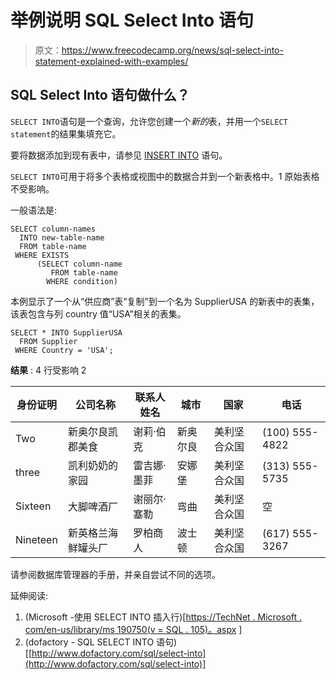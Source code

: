 # 举例说明 SQL Select Into 语句

> 原文：<https://www.freecodecamp.org/news/sql-select-into-statement-explained-with-examples/>

## SQL Select Into 语句做什么？

`SELECT INTO`语句是一个查询，允许您创建一个*新的*表，并用一个`SELECT statement`的结果集填充它。

要将数据添加到现有表中，请参见 [INSERT INTO](https://guide.freecodecamp.org/sql/sql-select-into-statement/guides/src/pages/sql/sql-insert-into-select-statement/index.md) 语句。

`SELECT INTO`可用于将多个表格或视图中的数据合并到一个新表格中。1 原始表格不受影响。

一般语法是:

```
SELECT column-names
  INTO new-table-name
  FROM table-name
 WHERE EXISTS 
      (SELECT column-name
         FROM table-name
        WHERE condition) 
```

本例显示了一个从“供应商”表“复制”到一个名为 SupplierUSA 的新表中的表集，该表包含与列 country 值“USA”相关的表集。

```
SELECT * INTO SupplierUSA
  FROM Supplier
 WHERE Country = 'USA'; 
```

**结果** : 4 行受影响 2

| 身份证明 | 公司名称 | 联系人姓名 | 城市 | 国家 | 电话 |
| --- | --- | --- | --- | --- | --- |
| Two | 新奥尔良凯郡美食 | 谢莉·伯克 | 新奥尔良 | 美利坚合众国 | (100) 555-4822 |
| three | 凯利奶奶的家园 | 雷吉娜·墨菲 | 安娜堡 | 美利坚合众国 | (313) 555-5735 |
| Sixteen | 大脚啤酒厂 | 谢丽尔·塞勒 | 弯曲 | 美利坚合众国 | 空 |
| Nineteen | 新英格兰海鲜罐头厂 | 罗柏商人 | 波士顿 | 美利坚合众国 | (617) 555-3267 |

请参阅数据库管理器的手册，并亲自尝试不同的选项。

延伸阅读:

1.  (Microsoft -使用 SELECT INTO 插入行)[[https://TechNet . Microsoft . com/en-us/library/ms 190750(v = SQL . 105)。aspx](https://technet.microsoft.com/en-us/library/ms190750(v=sql.105).aspx) ]
2.  (dofactory - SQL SELECT INTO 语句)[[http://www.dofactory.com/sql/select-into](http://www.dofactory.com/sql/select-into)]